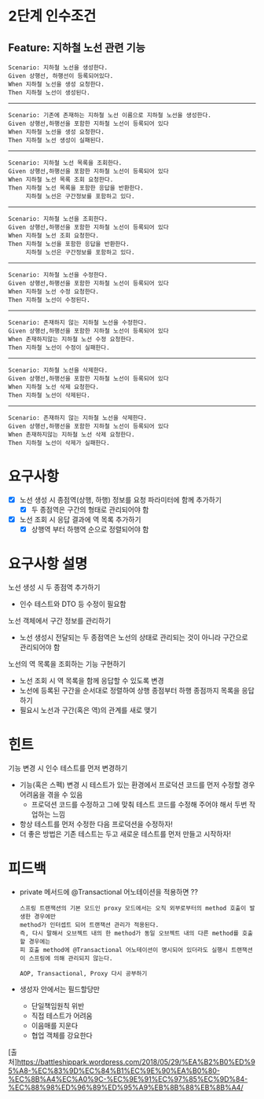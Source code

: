 # 2단계 인수조건
## Feature: 지하철 노선 관련 기능
    Scenario: 지하철 노선을 생성한다.
    Given 상행선, 하행선이 등록되어있다.
    When 지하철 노선을 생성 요청한다.
    Then 지하철 노선이 생성된다.
<hr/>

    Scenario: 기존에 존재하는 지하철 노선 이름으로 지하철 노선을 생성한다.
    Given 상행선,하행선을 포함한 지하철 노선이 등록되어 있다
    When 지하철 노선을 생성 요청한다.
    Then 지하철 노선 생성이 실패된다.
<hr/>

    Scenario: 지하철 노선 목록을 조회한다.
    Given 상행선,하행선을 포함한 지하철 노선이 등록되어 있다
    When 지하철 노선 목록 조회 요청한다.
    Then 지하철 노선 목록을 포함한 응답을 반환한다.
         지하철 노선은 구간정보를 포함하고 있다.
<hr/>

    Scenario: 지하철 노선을 조회한다.
    Given 상행선,하행선을 포함한 지하철 노선이 등록되어 있다
    When 지하철 노선 조회 요청한다.
    Then 지하철 노선을 포함한 응답을 반환한다.
         지하철 노선은 구간정보를 포함하고 있다.
<hr/>

    Scenario: 지하철 노선을 수정한다.
    Given 상행선,하행선을 포함한 지하철 노선이 등록되어 있다
    When 지하철 노선 수정 요청한다.
    Then 지하철 노선이 수정된다.
<hr/>

    Scenario: 존재하지 않는 지하철 노선을 수정한다.
    Given 상행선,하행선을 포함한 지하철 노선이 등록되어 있다
    When 존재하지않는 지하철 노선 수정 요청한다.
    Then 지하철 노선이 수정이 실패한다.
<hr/>

    Scenario: 지하철 노선을 삭제한다.
    Given 상행선,하행선을 포함한 지하철 노선이 등록되어 있다
    When 지하철 노선 삭제 요청한다.
    Then 지하철 노선이 삭제된다.
<hr/>

    Scenario: 존재하지 않는 지하철 노선을 삭제한다.
    Given 상행선,하행선을 포함한 지하철 노선이 등록되어 있다
    When 존재하지않는 지하철 노선 삭제 요청한다.
    Then 지하철 노선이 삭제가 실패한다.

# 요구사항
- [x] 노선 생성 시 종점역(상행, 하행) 정보를 요청 파라미터에 함께 추가하기
    - [x] 두 종점역은 구간의 형태로 관리되어야 함
- [x] 노선 조회 시 응답 결과에 역 목록 추가하기
    - [x] 상행역 부터 하행역 순으로 정렬되어야 함
    
# 요구사항 설명
노선 생성 시 두 종점역 추가하기
- 인수 테스트와 DTO 등 수정이 필요함

노선 객체에서 구간 정보를 관리하기
- 노선 생성시 전달되는 두 종점역은 노선의 상태로 관리되는 것이 아니라 구간으로 관리되어야 함

노선의 역 목록을 조회하는 기능 구현하기
- 노선 조회 시 역 목록을 함께 응답할 수 있도록 변경
- 노선에 등록된 구간을 순서대로 정렬하여 상행 종점부터 하행 종점까지 목록을 응답하기
- 필요시 노선과 구간(혹은 역)의 관계를 새로 맺기

# 힌트
기능 변경 시 인수 테스트를 먼저 변경하기
- 기능(혹은 스펙) 변경 시 테스트가 있는 환경에서 프로덕션 코드를 먼저 수정할 경우 어려움을 겪을 수 있음
    - 프로덕션 코드를 수정하고 그에 맞춰 테스트 코드를 수정해 주어야 해서 두번 작업하는 느낌
- 항상 테스트를 먼저 수정한 다음 프로덕션을 수정하자!
- 더 좋은 방법은 기존 테스트는 두고 새로운 테스트를 먼저 만들고 시작하자!

# 피드백
- private 메서드에 @Transactional 어노테이션을 적용하면 ??
  
      스프링 트랜잭션의 기본 모드인 proxy 모드에서는 오직 외부로부터의 method 호출이 발생한 경우에만 
      method가 인터셉트 되어 트랜잭션 관리가 적용된다. 
      즉, 다시 말해서 오브젝트 내의 한 method가 동일 오브젝트 내의 다른 method를 호출할 경우에는 
      피 호출 method에 @Transactional 어노테이션이 명시되어 있더라도 실행시 트랜잭션이 스프링에 의해 관리되지 않는다.

      AOP, Transactional, Proxy 다시 공부하기

- 생성자 안에서는 필드할당만
  - 단일책임원칙 위반
  - 직접 테스트가 어려움
  - 이음매를 지운다
  - 협업 객체를 강요한다
  
[출처]https://battleshippark.wordpress.com/2018/05/29/%EA%B2%B0%ED%95%A8-%EC%83%9D%EC%84%B1%EC%9E%90%EA%B0%80-%EC%8B%A4%EC%A0%9C-%EC%9E%91%EC%97%85%EC%9D%84-%EC%88%98%ED%96%89%ED%95%A9%EB%8B%88%EB%8B%A4/
